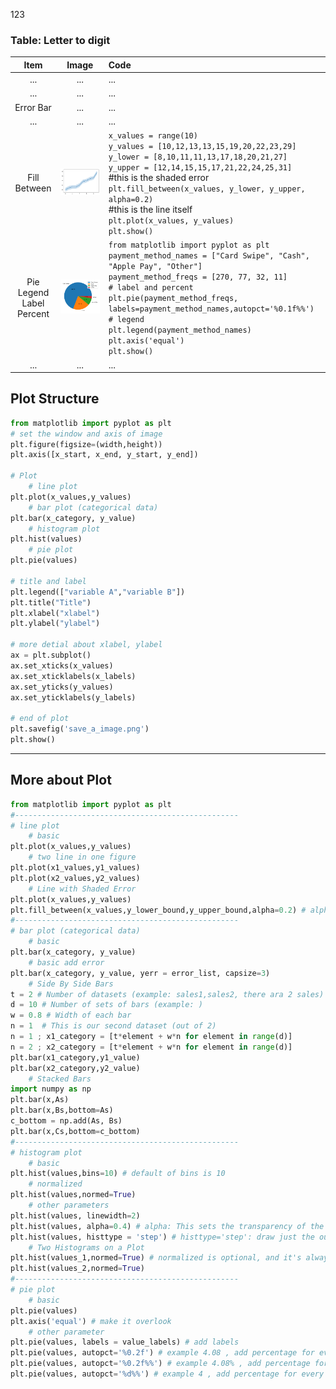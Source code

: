 123

### Table: Letter to digit
|Item|Image|Code|
|:-:|:--:|:-|
|...|...|...|
|...|...|...|
|Error Bar|...|...|
|...|...|...|
|Fill Between|![Fill_Between](https://github.com/TsaiJeff1209/Python-Notebook/blob/master/.Package%20Matplotlib/image/fill_between.png)|`x_values = range(10)`<br>`y_values = [10,12,13,13,15,19,20,22,23,29]`<br>`y_lower = [8,10,11,11,13,17,18,20,21,27]`<br>`y_upper = [12,14,15,15,17,21,22,24,25,31]`<br>#this is the shaded error<br>`plt.fill_between(x_values, y_lower, y_upper, alpha=0.2)`<br>#this is the line itself<br>`plt.plot(x_values, y_values)`<br>`plt.show()`|
|Pie<br>Legend<br>Label<br>Percent|![pie](https://github.com/TsaiJeff1209/Python-Notebook/blob/master/.Package%20Matplotlib/image/pie.png)|`from matplotlib import pyplot as plt`<br>`payment_method_names = ["Card Swipe", "Cash", "Apple Pay", "Other"]`<br>`payment_method_freqs = [270, 77, 32, 11]`<br>`# label and percent`<br>`plt.pie(payment_method_freqs, labels=payment_method_names,autopct='%0.1f%%')`<br>`# legend`<br>`plt.legend(payment_method_names)`<br>`plt.axis('equal')`<br>`plt.show()`|
|...|...|...|


## Plot Structure
```python
from matplotlib import pyplot as plt
# set the window and axis of image
plt.figure(figsize=(width,height))
plt.axis([x_start, x_end, y_start, y_end])

# Plot
    # line plot
plt.plot(x_values,y_values)
    # bar plot (categorical data)
plt.bar(x_category, y_value)
    # histogram plot
plt.hist(values)
    # pie plot
plt.pie(values)

# title and label
plt.legend(["variable A","variable B"])
plt.title("Title")
plt.xlabel("xlabel")
plt.ylabel("ylabel")

# more detial about xlabel, ylabel
ax = plt.subplot()
ax.set_xticks(x_values)
ax.set_xticklabels(x_labels)
ax.set_yticks(y_values)
ax.set_yticklabels(y_labels)

# end of plot
plt.savefig('save_a_image.png')
plt.show()
```
---
## More about Plot
```python
from matplotlib import pyplot as plt
#--------------------------------------------------
# line plot
    # basic
plt.plot(x_values,y_values)
    # two line in one figure
plt.plot(x1_values,y1_values)
plt.plot(x2_values,y2_values)
    # Line with Shaded Error
plt.plot(x_values,y_values)
plt.fill_between(x_values,y_lower_bound,y_upper_bound,alpha=0.2) # alpha: This sets the transparency of the histogram
#--------------------------------------------------
# bar plot (categorical data)
    # basic
plt.bar(x_category, y_value)
    # basic add error
plt.bar(x_category, y_value, yerr = error_list, capsize=3)
    # Side By Side Bars
t = 2 # Number of datasets (example: sales1,sales2, there ara 2 sales)
d = 10 # Number of sets of bars (example: )
w = 0.8 # Width of each bar
n = 1  # This is our second dataset (out of 2)
n = 1 ; x1_category = [t*element + w*n for element in range(d)]
n = 2 ; x2_category = [t*element + w*n for element in range(d)]
plt.bar(x1_category,y1_value)
plt.bar(x2_category,y2_value)
    # Stacked Bars
import numpy as np
plt.bar(x,As)
plt.bar(x,Bs,bottom=As)
c_bottom = np.add(As, Bs)
plt.bar(x,Cs,bottom=c_bottom)
#--------------------------------------------------
# histogram plot
    # basic
plt.hist(values,bins=10) # default of bins is 10
    # normalized
plt.hist(values,normed=True)
    # other parameters
plt.hist(values, linewidth=2)
plt.hist(values, alpha=0.4) # alpha: This sets the transparency of the histogram
plt.hist(values, histtype = 'step') # histtype='step': draw just the outline of a histogram
    # Two Histograms on a Plot
plt.hist(values_1,normed=True) # normalized is optional, and it's always useful when compare.
plt.hist(values_2,normed=True)
#--------------------------------------------------
# pie plot
    # basic
plt.pie(values)
plt.axis('equal') # make it overlook
    # other parameter
plt.pie(values, labels = value_labels) # add labels
plt.pie(values, autopct='%0.2f') # example 4.08 , add percentage for every item
plt.pie(values, autopct='%0.2f%%') # example 4.08% , add percentage for every item
plt.pie(values, autopct='%d%%') # example 4 , add percentage for every item

```
